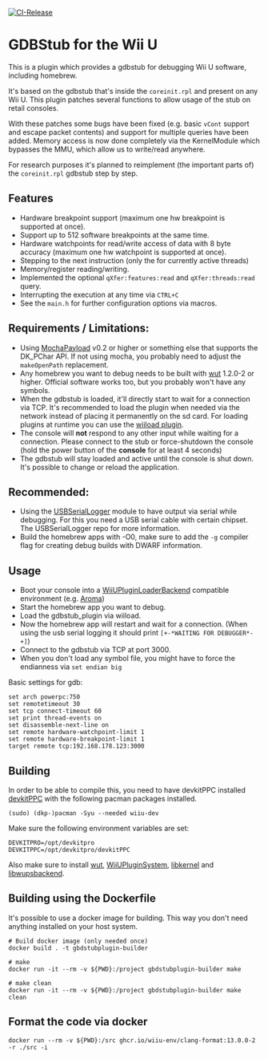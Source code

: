 [![CI-Release](https://github.com/wiiu-env/gdbstub_plugin/actions/workflows/ci.yml/badge.svg)](https://github.com/wiiu-env/gdbstub_plugin/actions/workflows/ci.yml)

# GDBStub for the Wii U

This is a plugin which provides a gdbstub for debugging Wii U software, including homebrew. 

It's based on the gdbstub that's inside the `coreinit.rpl` and present on any Wii U. This plugin patches several functions to allow usage of the stub on retail consoles.

With these patches some bugs have been fixed (e.g. basic `vCont` support and escape packet contents) and support for multiple queries have been added. 
Memory access is now done completely via the KernelModule which bypasses the MMU, which allow us to write/read anywhere.

For research purposes it's planned to reimplement (the important parts of) the `coreinit.rpl` gdbstub step by step.

## Features
- Hardware breakpoint support (maximum one hw breakpoint is supported at once).
- Support up to 512 software breakpoints at the same time.
- Hardware watchpoints for read/write access of data with 8 byte accuracy (maximum one hw watchpoint is supported at once).
- Stepping to the next instruction (only the for currently active threads) 
- Memory/register reading/writing.
- Implemented the optional `qXfer:features:read` and `qXfer:threads:read` query.
- Interrupting the execution at any time via `CTRL+C`
- See the `main.h` for further configuration options via macros.

## Requirements / Limitations:
- Using [MochaPayload](https://github.com/wiiu-env/MochaPayload) v0.2 or higher or something else that supports the DK_PChar API. If not using mocha, you probably need to adjust the `makeOpenPath` replacement.
- Any homebrew you want to debug needs to be built with [wut](https://github.com/devkitPro/wut) 1.2.0-2 or higher. Official software works too, but you probably won't have any symbols.
- When the gdbstub is loaded, it'll directly start to wait for a connection via TCP. It's recommended to load the plugin when needed via the network instead of placing it permanently on the sd card. For loading plugins at runtime you can use the [wiiload plugin](https://github.com/wiiu-env/wiiload_plugin). 
- The console will **not** respond to any other input while waiting for a connection. Please connect to the stub or force-shutdown the console (hold the power button of the **console** for at least 4 seconds)
- The gdbstub will stay loaded and active until the console is shut down. It's possible to change or reload the application.

## Recommended:
- Using the [USBSerialLogger](https://github.com/wiiu-env/USBSerialLogger) module to have output via serial while debugging. For this you need a USB serial cable with certain chipset. The USBSerialLogger repo for more information.
- Build the homebrew apps with -O0, make sure to add the `-g` compiler flag for creating debug builds with DWARF information.

## Usage
- Boot your console into a [WiiUPluginLoaderBackend](https://github.com/wiiu-env/WiiUPluginLoaderBackend) compatible environment (e.g. [Aroma](https://github.com/wiiu-env/Aroma))
- Start the homebrew app you want to debug.
- Load the gdbstub_plugin via wiiload.
- Now the homebrew app will restart and wait for a connection. (When using the usb serial logging it should print `[+-*WAITING FOR DEBUGGER*-+]`)
- Connect to the gdbstub via TCP at port 3000.
- When you don't load any symbol file, you might have to force the endianness via `set endian big`

Basic settings for gdb:
```
set arch powerpc:750
set remotetimeout 30
set tcp connect-timeout 60
set print thread-events on
set disassemble-next-line on
set remote hardware-watchpoint-limit 1
set remote hardware-breakpoint-limit 1
target remote tcp:192.168.178.123:3000
```

## Building
In order to be able to compile this, you need to have devkitPPC installed
[devkitPPC](https://devkitpro.org/wiki/Getting_Started) with the following
pacman packages installed.

```
(sudo) (dkp-)pacman -Syu --needed wiiu-dev
```

Make sure the following environment variables are set:

```
DEVKITPRO=/opt/devkitpro
DEVKITPPC=/opt/devkitpro/devkitPPC
```

Also make sure to
install [wut](https://github.com/wiiu-env/wut), [WiiUPluginSystem](https://github.com/wiiu-env/WiiUPluginSystem), [libkernel](https://github.com/wiiu-env/libkernel)
and [libwupsbackend](https://github.com/wiiu-env/libwupsbackend).

## Building using the Dockerfile

It's possible to use a docker image for building. This way you don't need anything installed on your host system.

```
# Build docker image (only needed once)
docker build . -t gbdstubplugin-builder

# make
docker run -it --rm -v ${PWD}:/project gbdstubplugin-builder make

# make clean
docker run -it --rm -v ${PWD}:/project gbdstubplugin-builder make clean
```

## Format the code via docker

`docker run --rm -v ${PWD}:/src ghcr.io/wiiu-env/clang-format:13.0.0-2 -r ./src -i`